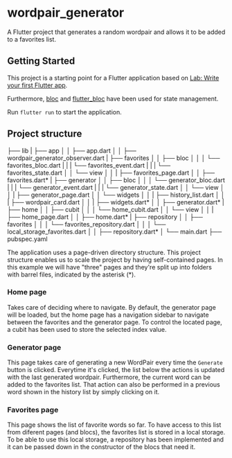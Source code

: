 # wordpair_generator

A Flutter project that generates a random wordpair and allows it to be added to a favorites list.

## Getting Started

This project is a starting point for a Flutter application based on [Lab: Write your first Flutter app](https://docs.flutter.dev/get-started/codelab).

Furthermore, [bloc](https://github.com/felangel/bloc/) and [flutter_bloc](https://pub.dev/packages/flutter_bloc) have been used for state management.

Run `flutter run` to start the application.

## Project structure

├── lib
| ├── app
│ │ ├── app.dart
│ │ ├── wordpair_generator_observer.dart
| ├── favorites
│ │ ├── bloc
│ │ │ └── favorites_bloc.dart
| | | └── favorites_event.dart
| | | └── favorites_state.dart
│ │ └── view
│ │ | ├── favorites_page.dart
│ │ ├── favorites.dart*
| ├── generator
│ │ ├── bloc
│ │ │ └── generator_bloc.dart
| | | └── generator_event.dart
| | | └── generator_state.dart
│ │ └── view
│ │ | ├── generator_page.dart
│ │ └── widgets
│ │ | ├── history_list.dart
│ │ | ├── wordpair_card.dart
│ │ | ├── widgets.dart*
│ │ ├── generator.dart*
| ├── home
│ │ ├── cubit
│ │ │ └── home_cubit.dart
│ │ └── view
│ │ | ├── home_page.dart
│ │ ├── home.dart*
| ├── repository
│ │ ├── favorites
│ │ │ └── favorites_repository.dart
│ │ │ └── local_storage_favorites.dart
│ │ ├── repository.dart\*
│ └── main.dart
├── pubspec.yaml

The application uses a page-driven directory structure. This project structure enables us to scale the project by having self-contained pages. In this example we will have "three" pages and they're split up into folders with barrel files, indicated by the asterisk (\*).

### Home page

Takes care of deciding where to navigate. By default, the generator page will be loaded, but the home page has a navigation sidebar to navigate between the favorites and the generator page.
To control the located page, a cubit has been used to store the selected index value.

### Generator page

This page takes care of generating a new WordPair every time the `Generate` button is clicked. Everytime it's clicked, the list below the actions is updated with the last generated wordpair.
Furthermore, the current word can be added to the favorites list. That action can also be performed in a previous word shown in the history list by simply clicking on it.

### Favorites page

This page shows the list of favorite words so far.
To have access to this list from diferent pages (and blocs), the favorites list is stored in a local storage.
To be able to use this local storage, a repository has been implemented and it can be passed down in the constructor of the blocs that need it.
